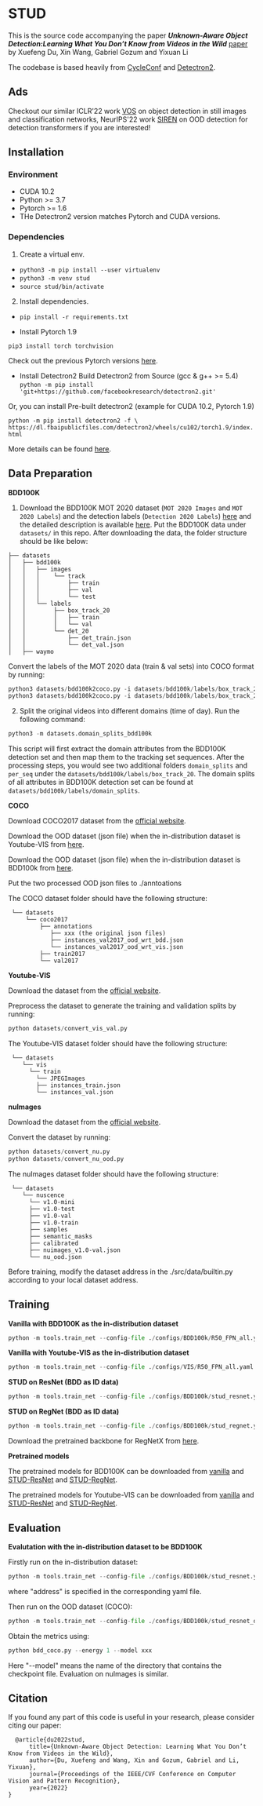 # STUD

This is the source code accompanying the paper ***Unknown-Aware Object Detection:Learning What You Don’t Know from Videos in the Wild*** [paper](https://arxiv.org/abs/2203.03800) by Xuefeng Du, Xin Wang, Gabriel Gozum and Yixuan Li 

The codebase is based heavily from [CycleConf](https://github.com/xinw1012/cycle-confusion) and [Detectron2](https://github.com/facebookresearch/detectron2).

## Ads 

Checkout our similar ICLR'22 work [VOS](https://github.com/deeplearning-wisc/vos) on object detection in still images and classification networks, NeurIPS'22 work [SIREN](https://github.com/deeplearning-wisc/siren) on OOD detection for detection transformers if you are interested!

## Installation

### Environment
- CUDA 10.2
- Python >= 3.7
- Pytorch >= 1.6
- THe Detectron2 version matches Pytorch and CUDA versions.

### Dependencies

1. Create a virtual env.
- `python3 -m pip install --user virtualenv`
- `python3 -m venv stud`
- `source stud/bin/activate`

2. Install dependencies.

- `pip install -r requirements.txt`

- Install Pytorch 1.9

`pip3 install torch torchvision`

Check out the previous Pytorch versions [here](https://pytorch.org/get-started/previous-versions/).

- Install Detectron2
Build Detectron2 from Source (gcc & g++ >= 5.4)
`python -m pip install 'git+https://github.com/facebookresearch/detectron2.git'`

Or, you can install Pre-built detectron2 (example for CUDA 10.2, Pytorch 1.9)

`python -m pip install detectron2 -f \
  https://dl.fbaipublicfiles.com/detectron2/wheels/cu102/torch1.9/index.html`

More details can be found [here](https://detectron2.readthedocs.io/en/latest/tutorials/install.html).


## Data Preparation

**BDD100K**
1. Download the BDD100K MOT 2020 dataset (`MOT 2020 Images` and `MOT 2020 Labels`) and the detection labels (`Detection 2020 Labels`) [here](https://bdd-data.berkeley.edu/) and the detailed description is available [here](https://doc.bdd100k.com/download.html). Put the BDD100K data under `datasets/` in this repo. After downloading the data, the folder structure should be like below:
```
├── datasets
│   ├── bdd100k
│   │   ├── images
│   │   │    └── track
│   │   │        ├── train
│   │   │        ├── val
│   │   │        └── test
│   │   └── labels
│   │        ├── box_track_20
│   │        │   ├── train
│   │        │   └── val
│   │        └── det_20
│   │            ├── det_train.json
│   │            └── det_val.json
│   ├── waymo
```

Convert the labels of the MOT 2020 data (train & val sets) into COCO format by running:
```python
python3 datasets/bdd100k2coco.py -i datasets/bdd100k/labels/box_track_20/val/ -o datasets/bdd100k/labels/track/bdd100k_mot_val_coco.json -m track
python3 datasets/bdd100k2coco.py -i datasets/bdd100k/labels/box_track_20/train/ -o datasets/bdd100k/labels/track/bdd100k_mot_train_coco.json -m track
```

2. Split the original videos into different domains (time of day). Run the following command:
```python
python3 -m datasets.domain_splits_bdd100k
```
This script will first extract the domain attributes from the BDD100K detection set and then map them to the tracking set sequences. 
After the processing steps, you would see two additional folders `domain_splits` and `per_seq` under the `datasets/bdd100k/labels/box_track_20`. The domain splits of all attributes in BDD100K detection set can be found at `datasets/bdd100k/labels/domain_splits`.

**COCO**

Download COCO2017 dataset from the [official website](https://cocodataset.org/#home). 

Download the OOD dataset (json file) when the in-distribution dataset is Youtube-VIS from [here](https://drive.google.com/file/d/1vLMGn7401-dEi5smxjgjr-IXhAXvjuf-/view?usp=sharing). 

Download the OOD dataset (json file) when the in-distribution dataset is BDD100k from [here](https://drive.google.com/file/d/1L4I7X-a3fojIJ9Y_NvT-SzieAabBARsW/view?usp=sharing).

Put the two processed OOD json files to ./anntoations

The COCO dataset folder should have the following structure:
<br>

     └── datasets
         └── coco2017
             ├── annotations
                ├── xxx (the original json files)
                ├── instances_val2017_ood_wrt_bdd.json
                └── instances_val2017_ood_wrt_vis.json
             ├── train2017
             └── val2017

**Youtube-VIS**

Download the dataset from the [official website](https://competitions.codalab.org/competitions/28988#participate-get_data).

Preprocess the dataset to generate the training and validation splits by running:
```python
python datasets/convert_vis_val.py
```

The Youtube-VIS dataset folder should have the following structure:
<br>

     └── datasets
        └── vis
          └── train
            └── JPEGImages
            ├── instances_train.json
            └── instances_val.json




**nuImages**

Download the dataset from the [official website](https://www.nuscenes.org/download).

Convert the dataset by running:
```python
python datasets/convert_nu.py
python datasets/convert_nu_ood.py
```

The nuImages dataset folder should have the following structure:
<br>

     └── datasets
        └── nuscence
          └── v1.0-mini
          ├── v1.0-test
          ├── v1.0-val
          ├── v1.0-train
          ├── samples
          ├── semantic_masks
          ├── calibrated
          ├── nuimages_v1.0-val.json
          └── nu_ood.json


Before training, modify the dataset address in the ./src/data/builtin.py according to your local dataset address.

## Training

**Vanilla with BDD100K as the in-distribution dataset**
```python
python -m tools.train_net --config-file ./configs/BDD100k/R50_FPN_all.yaml --num-gpus 4
```
**Vanilla with Youtube-VIS as the in-distribution dataset**
```python
python -m tools.train_net --config-file ./configs/VIS/R50_FPN_all.yaml --num-gpus 4
```
**STUD on ResNet (BDD as ID data)**
```python
python -m tools.train_net --config-file ./configs/BDD100k/stud_resnet.yaml --num-gpus 4
```
**STUD on RegNet (BDD as ID data)**
```python
python -m tools.train_net --config-file ./configs/BDD100k/stud_regnet.yaml --num-gpus 4
```

Download the pretrained backbone for RegNetX from [here](https://drive.google.com/file/d/1MjK9m68lAXj6AiVuSBMZX0m9DkOS2zRL/view?usp=sharing).

**Pretrained models**

The pretrained models for BDD100K can be downloaded from [vanilla](https://drive.google.com/file/d/19FSgMpzuRsl_qBZR4ifHq2soLDBmThFd/view?usp=sharing) and [STUD-ResNet](https://drive.google.com/file/d/1JAthrSJ8yK5bbhlZAD2vVor2uJ5aTkaX/view?usp=sharing) and [STUD-RegNet](https://drive.google.com/file/d/1-bqcdJjL3M8w09GRhRjuzawPEfX2SuUH/view?usp=sharing).

The pretrained models for Youtube-VIS can be downloaded from [vanilla](https://drive.google.com/file/d/1yKK9yDdLc_r2NSTaM5oYJ_09umi1GNwF/view?usp=sharing) and [STUD-ResNet](https://drive.google.com/file/d/1DTc2GqfNybcsFPnFA5o48E28MKCBTCFZ/view?usp=sharing) and [STUD-RegNet](https://drive.google.com/file/d/1hDdFYfWHl-SXUMd7xN9PcXnipkN-m5Qf/view?usp=sharing).

## Evaluation

**Evalutation with the in-distribution dataset to be BDD100K**

Firstly run on the in-distribution dataset:
```python
python -m tools.train_net --config-file ./configs/BDD100k/stud_resnet.yaml --num-gpus 4 --eval-only MODEL.WEIGHTS address/model_final.pth
```
where "address" is specified in the corresponding yaml file.

Then run on the OOD dataset (COCO):
```python
python -m tools.train_net --config-file ./configs/BDD100k/stud_resnet_ood_coco.yaml --num-gpus 4 --eval-only MODEL.WEIGHTS address/model_final.pth
```
Obtain the metrics using:
```python
python bdd_coco.py --energy 1 --model xxx
```
Here "--model" means the name of the directory that contains the checkpoint file. Evaluation on nuImages is similar.


## Citation ##
If you found any part of this code is useful in your research, please consider citing our paper:

```
  @article{du2022stud,
      title={Unknown-Aware Object Detection: Learning What You Don’t Know from Videos in the Wild}, 
      author={Du, Xuefeng and Wang, Xin and Gozum, Gabriel and Li, Yixuan},
      journal={Proceedings of the IEEE/CVF Conference on Computer Vision and Pattern Recognition},
      year={2022}
}
```
